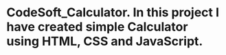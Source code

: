 # CodeSoft_Calculator.   In this project I have created simple Calculator using HTML, CSS and JavaScript.
